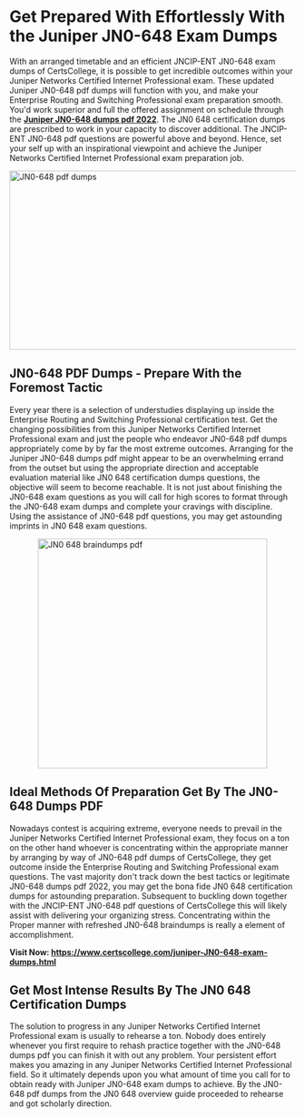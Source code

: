 <h1><strong>Get Prepared With Effortlessly With the Juniper JN0-648 Exam Dumps&nbsp;</strong></h1>
<p><span style="font-weight: 400;">With an arranged timetable and an efficient JNCIP-ENT JN0-648 exam dumps of CertsCollege, it is possible to get incredible outcomes within your Juniper Networks Certified Internet Professional exam. These updated Juniper JN0-648 pdf dumps will function with you, and make your Enterprise Routing and Switching Professional exam preparation smooth. You'd work superior and full the offered assignment on schedule through the <strong><a href="https://www.certscollege.com/juniper-JN0-648-exam-dumps.html">Juniper JN0-648 dumps pdf 2022</a></strong>. The JN0 648 certification dumps are prescribed to work in your capacity to discover additional. The JNCIP-ENT JN0-648 pdf questions are powerful above and beyond. Hence, set your self up with an inspirational viewpoint and achieve the Juniper Networks Certified Internet Professional exam preparation job.&nbsp;</span></p>
<p><span style="font-weight: 400;"><img style="display: block; margin-left: auto; margin-right: auto;" src="https://i.ibb.co/CPDK3ps/Yellow-and-Blue-Initiative-Blog-Banner.png" alt="JN0-648 pdf dumps" width="559" height="315" /></span></p>
<h2><strong>JN0-648 PDF Dumps - Prepare With the Foremost Tactic</strong></h2>
<p><span style="font-weight: 400;">Every year there is a selection of understudies displaying up inside the Enterprise Routing and Switching Professional certification test. Get the changing possibilities from this Juniper Networks Certified Internet Professional exam and just the people who endeavor JN0-648 pdf dumps appropriately come by by far the most extreme outcomes. Arranging for the Juniper JN0-648 dumps pdf might appear to be an overwhelming errand from the outset but using the appropriate direction and acceptable evaluation material like JN0 648 certification dumps questions, the objective will seem to become reachable. It is not just about finishing the JN0-648 exam questions as you will call for high scores to format through the JN0-648 exam dumps and complete your cravings with discipline. Using the assistance of JN0-648 pdf questions, you may get astounding imprints in JN0 648 exam questions.</span></p>
<p><span style="font-weight: 400;"><a href="https://tinyurl.com/ybohe4l5"><img style="display: block; margin-left: auto; margin-right: auto;" src="https://i.ibb.co/9tMrhdY/Teacher-Appreciation-Invitation.png" alt="JN0 648 braindumps pdf " width="404" height="404" /></a></span></p>
<h2><strong>Ideal Methods Of Preparation Get By The JN0-648 Dumps PDF</strong></h2>
<p><span style="font-weight: 400;">Nowadays contest is acquiring extreme, everyone needs to prevail in the Juniper Networks Certified Internet Professional exam, they focus on a ton on the other hand whoever is concentrating within the appropriate manner by arranging by way of JN0-648 pdf dumps of CertsCollege, they get outcome inside the Enterprise Routing and Switching Professional exam questions. The vast majority don't track down the best tactics or legitimate JN0-648 dumps pdf 2022, you may get the bona fide JN0 648 certification dumps for astounding preparation. Subsequent to buckling down together with the JNCIP-ENT JN0-648 pdf questions of CertsCollege this will likely assist with delivering your organizing stress. Concentrating within the Proper manner with refreshed JN0-648 braindumps is really a element of accomplishment.</span></p>
<p><span style="font-weight: 400;"><strong>Visit Now: <a href="https://www.certscollege.com/juniper-JN0-648-exam-dumps.html">https://www.certscollege.com/juniper-JN0-648-exam-dumps.html</a></strong></span></p>
<h2><strong>Get Most Intense Results By The JN0 648 Certification Dumps</strong></h2>
<p><span style="font-weight: 400;">The solution to progress in any Juniper Networks Certified Internet Professional exam is usually to rehearse a ton. Nobody does entirely whenever you first require to rehash practice together with the JN0-648 dumps pdf you can finish it with out any problem. Your persistent effort makes you amazing in any Juniper Networks Certified Internet Professional field. So it ultimately depends upon you what amount of time you call for to obtain ready with Juniper JN0-648 exam dumps to achieve. By the JN0-648 pdf dumps from the JN0 648 overview guide proceeded to rehearse and got scholarly direction.</span></p>
